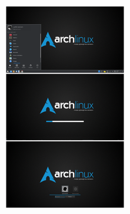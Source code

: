 
![Preview](https://raw.githubusercontent.com/Guidobelix/plasma-theme-archlinux/master/look-and-feel/org.archlinux.archlinux/contents/previews/preview.png "Preview") ![Splash](https://raw.githubusercontent.com/Guidobelix/plasma-theme-archlinux/master/look-and-feel/org.archlinux.archlinux/contents/previews/splash.png "Splash") ![Lockscreen](https://raw.githubusercontent.com/Guidobelix/plasma-theme-archlinux/master/look-and-feel/org.archlinux.archlinux/contents/previews/lockscreen.png "Lockscreen") 
